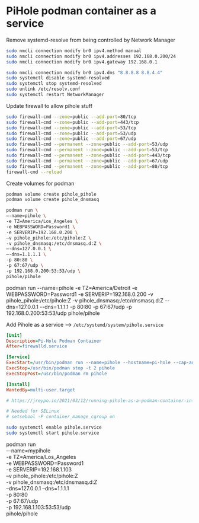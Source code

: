 # PiHole podman container as a service

Remove systemd-resolve from being controlled by Network Manager
```bash
sudo nmcli connection modify br0 ipv4.method manual
sudo nmcli connection modify br0 ipv4.addresses 192.168.0.200/24
sudo nmcli connection modify br0 ipv4.gateway 192.168.0.1
```

```bash
sudo nmcli connection modify br0 ipv4.dns "8.8.8.8 8.8.4.4"
sudo systemctl disable systemd-resolved
sudo systemctl stop systemd-resolved
sudo unlink /etc/resolv.conf
sudo systemctl restart NetworkManager
```

Update firewall to allow pihole stuff
```bash
sudo firewall-cmd --zone=public --add-port=80/tcp
sudo firewall-cmd --zone=public --add-port=443/tcp
sudo firewall-cmd --zone=public --add-port=53/tcp
sudo firewall-cmd --zone=public --add-port=53/udp
sudo firewall-cmd --zone=public --add-port=67/udp
sudo firewall-cmd --permanent --zone=public --add-port=53/udp
sudo firewall-cmd --permanent --zone=public --add-port=53/tcp
sudo firewall-cmd --permanent --zone=public --add-port=443/tcp
sudo firewall-cmd --permanent --zone=public --add-port=67/udp
sudo firewall-cmd --permanent --zone=public --add-port=80/tcp
firewall-cmd --reload
```

Create volumes for podman
```bash
podman volume create pihole_pihole
podman volume create pihole_dnsmasq
```

```bash
podman run \
–-name=pihole \
-e TZ=America/Los_Angeles \
-e WEBPASSWORD=Password1 \
-e SERVERIP=192.168.0.200 \
–v pihole_pihole:/etc/pihole:Z \
-v pihole_dnsmasq:/etc/dnsmasq.d:Z \
–-dns=127.0.0.1 \
–-dns=1.1.1.1 \
-p 80:80 \
-p 67:67/udp \
-p 192.168.0.200:53:53/udp \
pihole/pihole
```

podman run --name=pihole -e TZ=America/Detroit -e WEBPASSWORD=Password1 -e SERVERIP=192.168.0.200 -v pihole_pihole:/etc/pihole:Z -v pihole_dnsmasq:/etc/dnsmasq.d:Z --dns=127.0.0.1 --dns=1.1.1.1 -p 80:80 -p 67:67/udp -p 192.168.0.200:53:53/udp pihole/pihole

Add Pihole as a service --> `/etc/systemd/system/pihole.service`
```cfg
[Unit]
Description=Pi-Hole Podman Container
After=firewalld.service

[Service]
ExecStart=/usr/bin/podman run --name=pihole --hostname=pi-hole --cap-add=NET_ADMIN --dns=127.0.0.1 --dns=1.1.1.1 -e TZ=America/Detroit -e SERVERIP=192.168.1.20 -e WEBPASSWORD=Password1 -e DNS1=1.1.1.1 -e DNS2=1.0.0.1 -e DNSSEC=true -e CONDITIONAL_FORWARDING=true -e CONDITIONAL_FORWARDING_IP=192.168.0.1 -e CONDITIONAL_FORWARDING_DOMAIN=lan -e TEMPERATUREUNIT=c -v pihole_pihole:/etc/pihole:Z -v pihole_dnsmasq:/etc/dnsmasq.d:Z -p 80:80/tcp -p 443:443/tcp -p 67:67/udp -p 53:53/tcp -p 53:53/udp pihole/pihole
ExecStop=/usr/bin/podman stop -t 2 pihole
ExecStopPost=/usr/bin/podman rm pihole

[Install]
WantedBy=multi-user.target
```

```bash
# https://jreypo.io/2021/03/12/running-pihole-as-a-podman-container-in-fedora/

# Needed for SELinux
# setsebool -P container_manage_cgroup on

sudo systemctl enable pihole.service
sudo systemctl start pihole.service
```

podman run \
–-name=mypihole \
-e TZ=America/Los_Angeles \
-e WEBPASSWORD=Password1 \
-e SERVERIP=192.168.1.103 \
–v pihole_pihole:/etc/pihole:Z \
-v pihole_dnsmasq:/etc/dnsmasq.d:Z \
–dns=127.0.0.1 –dns=1.1.1.1 \
-p 80:80 \
-p 67:67/udp \
-p 192.168.1.103:53:53/udp \
pihole/pihole
```

